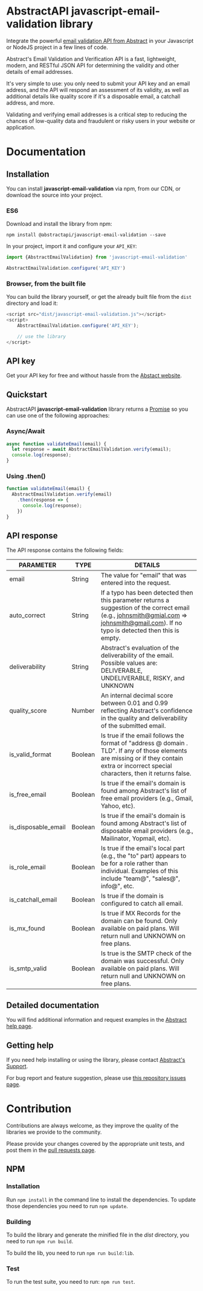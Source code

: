 # AbstractAPI javascript-email-validation library

Integrate the powerful [email validation API from Abstract](https://www.abstractapi.com/email-verification-validation-api) in your Javascript or NodeJS project in a few lines of code.

Abstract's Email Validation and Verification API is a fast, lightweight, modern, and RESTful JSON API for determining the validity and other details of email addresses.

It's very simple to use: you only need to submit your API key and an email address, and the API will respond an assessment of its validity, as well as additional details like quality score if it's a disposable email, a catchall address, and more.

Validating and verifying email addresses is a critical step to reducing the chances of low-quality data and fraudulent or risky users in your website or application.

# Documentation

## Installation

You can install **javascript-email-validation** via npm, from our CDN, or download the source into your project.

### ES6

Download and install the library from npm:

```
npm install @abstractapi/javascript-email-validation --save
```

In your project, import it and configure your `API_KEY`:

```js
import {AbstractEmailValidation} from 'javascript-email-validation'

AbstractEmailValidation.configure('API_KEY')
```

### Browser, from the built file

You can build the library yourself, or get the already built file from the `dist` directory and load it:

```js
<script src="dist/javascript-email-validation.js"></script>
<script>
    AbstractEmailValidation.configure('API_KEY');

    // use the library
</script>
```

## API key

Get your API key for free and without hassle from the [Abstact website](https://app.abstractapi.com/users/signup?target=/api/email-validation/pricing/select).

## Quickstart

AbstractAPI **javascript-email-validation** library returns a [Promise](https://developer.mozilla.org/en-US/docs/Web/JavaScript/Reference/Global_Objects/Promise) so you can use one of the following approaches:

### Async/Await

```js
async function validateEmail(email) {
  let response = await AbstractEmailValidation.verify(email);
  console.log(response);
}
```

### Using .then()

```js
function validateEmail(email) {
  AbstractEmailValidation.verify(email)
    .then(response => {
      console.log(response);
    })
}
```

## API response

The API response contains the following fields:

| PARAMETER | TYPE | DETAILS |
| - | - | - |
| email | String | The value for "email" that was entered into the request. |
| auto_correct | String | If a typo has been detected then this parameter returns a suggestion of the correct email (e.g., johnsmith@gmial.com => johnsmith@gmail.com). If no typo is detected then this is empty. |
| deliverability | String | Abstract's evaluation of the deliverability of the email. Possible values are: DELIVERABLE, UNDELIVERABLE, RISKY, and UNKNOWN |
| quality_score | Number | An internal decimal score between 0.01 and 0.99 reflecting Abstract's confidence in the quality and deliverability of the submitted email. |
| is_valid_format | Boolean | Is true if the email follows the format of "address @ domain . TLD". If any of those elements are missing or if they contain extra or incorrect special characters, then it returns false. |
| is_free_email | Boolean | Is true if the email's domain is found among Abstract's list of free email providers (e.g., Gmail, Yahoo, etc). |
| is_disposable_email | Boolean | Is true if the email's domain is found among Abstract's list of disposable email providers (e.g., Mailinator, Yopmail, etc). |
| is_role_email | Boolean | Is true if the email's local part (e.g., the "to" part) appears to be for a role rather than individual. Examples of this include "team@", "sales@", info@", etc. |
| is_catchall_email | Boolean | Is true if the domain is configured to catch all email. |
| is_mx_found | Boolean | Is true if MX Records for the domain can be found. Only available on paid plans. Will return null and UNKNOWN on free plans. |
| is_smtp_valid | Boolean | Is true is the SMTP check of the domain was successful. Only available on paid plans. Will return null and UNKNOWN on free plans. |

## Detailed documentation

You will find additional information and request examples in the [Abstract help page](https://app.abstractapi.com/api/email-validation/documentation).

## Getting help

If you need help installing or using the library, please contact [Abstract's Support](https://app.abstractapi.com/api/email-validation/support).

For bug report and feature suggestion, please use [this repository issues page](https://github.com/abstractapi/javascript-email-validation/issues).

# Contribution

Contributions are always welcome, as they improve the quality of the libraries we provide to the community.

Please provide your changes covered by the appropriate unit tests, and post them in the [pull requests page](https://github.com/abstractapi/javascript-email-validation/pulls).

## NPM

### Installation

Run `npm install` in the command line to install the dependencies. To update those dependencies you need to run `npm update`.

### Building

To build the library and generate the minified file in the *dist* directory, you need to run `npm run build`.

To build the lib, you need to run `npm run build:lib`.

### Test

To run the test suite, you need to run: `npm run test`.


